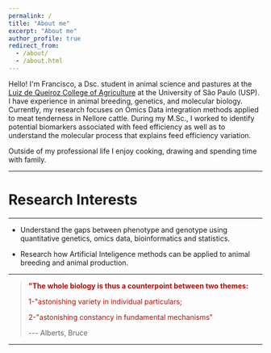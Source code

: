 ```yaml
---
permalink: /
title: "About me"
excerpt: "About me"
author_profile: true
redirect_from: 
  - /about/
  - /about.html
---
```


Hello! I'm Francisco, a Dsc. student in animal science and pastures at the [Luiz de Queiroz College of Agriculture](http://www.en.esalq.usp.br/) at the University of São Paulo (USP). I have experience in animal breeding, genetics, and molecular biology. Currently, my research focuses on Omics Data integration methods applied to meat tenderness in Nellore cattle. During my M.Sc., I worked to identify potential biomarkers associated with feed efficiency as well as to understand the molecular process that explains feed efficiency variation.

Outside of my professional life I enjoy cooking, drawing and spending time with family.

------

Research Interests
======
------
* Understand the gaps between phenotype and genotype using quantitative genetics, omics data, bioinformatics and statistics.

* Research how Artificial Inteligence methods can be applied to animal breeding and animal production.

------

>
><b><span style="color:#B10E06">"The whole biology is thus a counterpoint between two themes:</span></b>
>
><span style="color:#B10E06">1-"astonishing variety in individual particulars;</span>
>
><span style="color:#B10E06">2-"astonishing constancy in fundamental mechanisms"</span>
>
>--- Alberts, Bruce
>

-------
